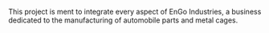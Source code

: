This project is ment to integrate every aspect of EnGo Industries, a business dedicated to the manufacturing of automobile parts and metal cages.
